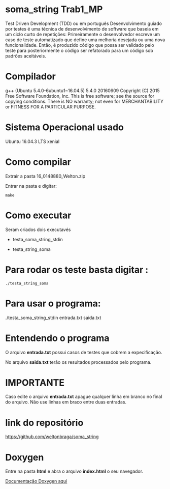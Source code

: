 # soma_string Trab1_MP

Test Driven Development (TDD) ou em português Desenvolvimento guiado por testes é uma técnica de desenvolvimento de software que baseia em um ciclo curto de repetições: Primeiramente o desenvolvedor escreve um caso de teste automatizado que define uma melhoria desejada ou uma nova funcionalidade. Então, é produzido código que possa ser validado pelo teste para posteriormente o código ser refatorado para um código sob padrões aceitáveis.


# Compilador

g++ (Ubuntu 5.4.0-6ubuntu1~16.04.5) 5.4.0 20160609
Copyright (C) 2015 Free Software Foundation, Inc.
This is free software; see the source for copying conditions.  There is NO
warranty; not even for MERCHANTABILITY or FITNESS FOR A PARTICULAR PURPOSE.

# Sistema Operacional usado

Ubuntu 16.04.3 LTS xenial

# Como compilar

Extrair a pasta 16_0148880_Welton.zip

Entrar na pasta e digitar: 

```
make
```

# Como executar

Seram criados dois executavés

- testa_soma_string_stdin

- testa_string_soma

# Para rodar os teste basta digitar : 

```
./testa_string_soma
```

# Para usar o programa: 

./testa_soma_string_stdin entrada.txt saida.txt

# Entendendo o programa

O arquivo **entrada.txt** possui casos de testes que cobrem a expecificação.

No arquivo **saida.txt** terão os resultados processados pelo programa.

# IMPORTANTE

Caso edite o arquivo **entrada.txt** apague qualquer linha em branco no final do arquivo.
Não use linhas em braco entre duas entradas.

# link do repositório

https://github.com/weltonbraga/soma_string

# Doxygen

Entre na pasta **html** e abra o arquivo **index.html** o seu navegador.


[Documentação Doxygen aqui](html/index.html)